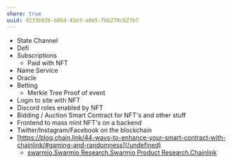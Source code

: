 ```yaml
---
share: true
uuid: d233b926-b85d-43e3-a8e5-fbb270cb27b7
---
```

* State Channel
* Defi
* Subscriptions
  * Paid with NFT
* Name Service
* Oracle
* Betting
  * Merkle Tree Proof of event
* Login to site with NFT
* Discord roles enabled by NFT
* Bidding / Auction Smart Contract for NFT's and other stuff
* Frontend to mass mint NFT's on a backend
* Twitter/Instagram/Facebook on the blockchain
* [https://blog.chain.link/44-ways-to-enhance-your-smart-contract-with-chainlink/#gaming-and-randomness](/undefined)
  * [swarmio.Swarmio Research.Swarmio Product Research.Chainlink](/undefined)
